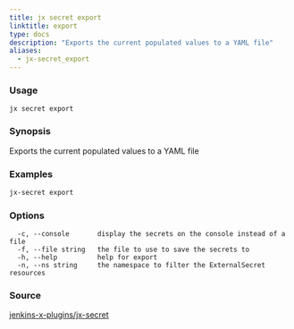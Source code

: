 ```yaml
---
title: jx secret export
linktitle: export
type: docs
description: "Exports the current populated values to a YAML file"
aliases:
  - jx-secret_export
---
```


### Usage

```
jx secret export
```

### Synopsis

Exports the current populated values to a YAML file

### Examples

  ```bash
  jx-secret export

  ```

### Options

```
  -c, --console       display the secrets on the console instead of a file
  -f, --file string   the file to use to save the secrets to
  -h, --help          help for export
  -n, --ns string     the namespace to filter the ExternalSecret resources
```

### Source

[jenkins-x-plugins/jx-secret](https://github.com/jenkins-x-plugins/jx-secret)
